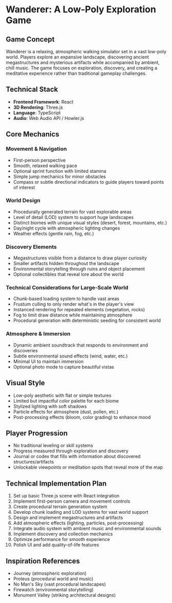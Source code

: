 # Wanderer: A Low-Poly Exploration Game

## Game Concept
Wanderer is a relaxing, atmospheric walking simulator set in a vast low-poly world. Players explore an expansive landscape, discovering ancient megastructures and mysterious artifacts while accompanied by ambient, chill music. The game focuses on exploration, discovery, and creating a meditative experience rather than traditional gameplay challenges.

## Technical Stack
- **Frontend Framework**: React
- **3D Rendering**: Three.js
- **Language**: TypeScript
- **Audio**: Web Audio API / Howler.js

## Core Mechanics

### Movement & Navigation
- First-person perspective
- Smooth, relaxed walking pace
- Optional sprint function with limited stamina
- Simple jump mechanics for minor obstacles
- Compass or subtle directional indicators to guide players toward points of interest

### World Design
- Procedurally generated terrain for vast explorable areas
- Level of detail (LOD) system to support huge landscapes
- Distinct biomes with unique visual styles (desert, forest, mountains, etc.)
- Day/night cycle with atmospheric lighting changes
- Weather effects (gentle rain, fog, etc.)

### Discovery Elements
- Megastructures visible from a distance to draw player curiosity
- Smaller artifacts hidden throughout the landscape
- Environmental storytelling through ruins and object placement
- Optional collectibles that reveal lore about the world

### Technical Considerations for Large-Scale World
- Chunk-based loading system to handle vast areas
- Frustum culling to only render what's in the player's view
- Instanced rendering for repeated elements (vegetation, rocks)
- Fog to limit draw distance while maintaining atmosphere
- Procedural generation with deterministic seeding for consistent world

### Atmosphere & Immersion
- Dynamic ambient soundtrack that responds to environment and discoveries
- Subtle environmental sound effects (wind, water, etc.)
- Minimal UI to maintain immersion
- Optional photo mode to capture beautiful vistas

## Visual Style
- Low-poly aesthetic with flat or simple textures
- Limited but impactful color palette for each biome
- Stylized lighting with soft shadows
- Particle effects for atmosphere (dust, pollen, etc.)
- Post-processing effects (bloom, color grading) to enhance mood

## Player Progression
- No traditional leveling or skill systems
- Progress measured through exploration and discovery
- Journal or codex that fills with information about discovered structures/artifacts
- Unlockable viewpoints or meditation spots that reveal more of the map

## Technical Implementation Plan
1. Set up basic Three.js scene with React integration
2. Implement first-person camera and movement controls
3. Create procedural terrain generation system
4. Develop chunk loading and LOD systems for vast world support
5. Design and implement megastructures and artifacts
6. Add atmospheric effects (lighting, particles, post-processing)
7. Integrate audio system with ambient music and environmental sounds
8. Implement discovery and collection mechanics
9. Optimize performance for smooth experience
10. Polish UI and add quality-of-life features

## Inspiration References
- Journey (atmospheric exploration)
- Proteus (procedural world and music)
- No Man's Sky (vast procedural landscapes)
- Firewatch (environmental storytelling)
- Monument Valley (striking architectural designs)

